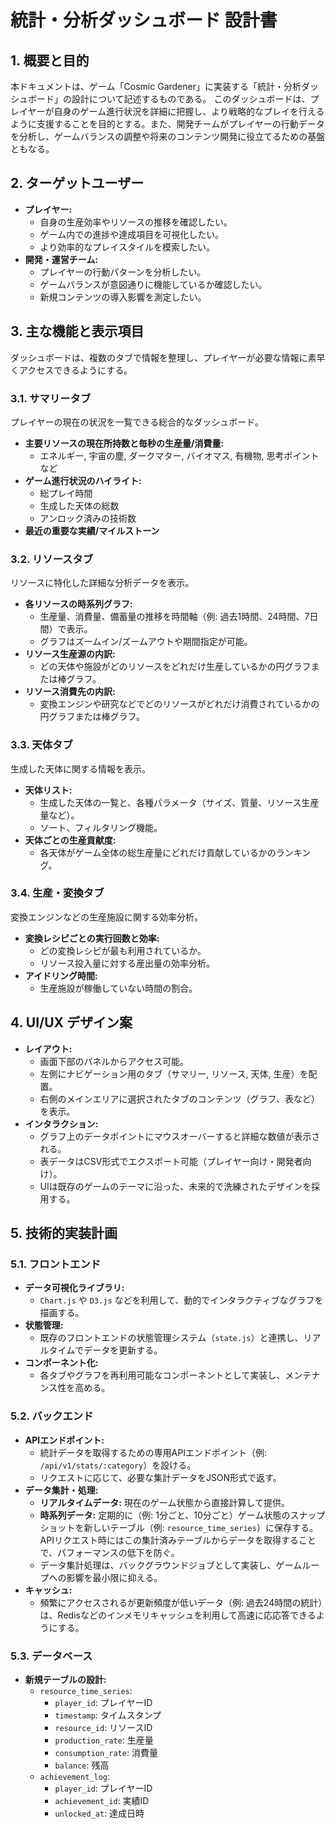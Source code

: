 # 統計・分析ダッシュボード 設計書

## 1. 概要と目的

本ドキュメントは、ゲーム「Cosmic Gardener」に実装する「統計・分析ダッシュボード」の設計について記述するものである。
このダッシュボードは、プレイヤーが自身のゲーム進行状況を詳細に把握し、より戦略的なプレイを行えるように支援することを目的とする。また、開発チームがプレイヤーの行動データを分析し、ゲームバランスの調整や将来のコンテンツ開発に役立てるための基盤ともなる。

## 2. ターゲットユーザー

*   **プレイヤー:**
    *   自身の生産効率やリソースの推移を確認したい。
    *   ゲーム内での進捗や達成項目を可視化したい。
    *   より効率的なプレイスタイルを模索したい。
*   **開発・運営チーム:**
    *   プレイヤーの行動パターンを分析したい。
    *   ゲームバランスが意図通りに機能しているか確認したい。
    *   新規コンテンツの導入影響を測定したい。

## 3. 主な機能と表示項目

ダッシュボードは、複数のタブで情報を整理し、プレイヤーが必要な情報に素早くアクセスできるようにする。

### 3.1. サマリータブ

プレイヤーの現在の状況を一覧できる総合的なダッシュボード。

*   **主要リソースの現在所持数と毎秒の生産量/消費量:**
    *   エネルギー, 宇宙の塵, ダークマター, バイオマス, 有機物, 思考ポイントなど
*   **ゲーム進行状況のハイライト:**
    *   総プレイ時間
    *   生成した天体の総数
    *   アンロック済みの技術数
*   **最近の重要な実績/マイルストーン**

### 3.2. リソースタブ

リソースに特化した詳細な分析データを表示。

*   **各リソースの時系列グラフ:**
    *   生産量、消費量、備蓄量の推移を時間軸（例: 過去1時間、24時間、7日間）で表示。
    *   グラフはズームイン/ズームアウトや期間指定が可能。
*   **リソース生産源の内訳:**
    *   どの天体や施設がどのリソースをどれだけ生産しているかの円グラフまたは棒グラフ。
*   **リソース消費先の内訳:**
    *   変換エンジンや研究などでどのリソースがどれだけ消費されているかの円グラフまたは棒グラフ。

### 3.3. 天体タブ

生成した天体に関する情報を表示。

*   **天体リスト:**
    *   生成した天体の一覧と、各種パラメータ（サイズ、質量、リソース生産量など）。
    *   ソート、フィルタリング機能。
*   **天体ごとの生産貢献度:**
    *   各天体がゲーム全体の総生産量にどれだけ貢献しているかのランキング。

### 3.4. 生産・変換タブ

変換エンジンなどの生産施設に関する効率分析。

*   **変換レシピごとの実行回数と効率:**
    *   どの変換レシピが最も利用されているか。
    *   リソース投入量に対する産出量の効率分析。
*   **アイドリング時間:**
    *   生産施設が稼働していない時間の割合。

## 4. UI/UX デザイン案

*   **レイアウト:**
    *   画面下部のパネルからアクセス可能。
    *   左側にナビゲーション用のタブ（サマリー, リソース, 天体, 生産）を配置。
    *   右側のメインエリアに選択されたタブのコンテンツ（グラフ、表など）を表示。
*   **インタラクション:**
    *   グラフ上のデータポイントにマウスオーバーすると詳細な数値が表示される。
    *   表データはCSV形式でエクスポート可能（プレイヤー向け・開発者向け）。
    *   UIは既存のゲームのテーマに沿った、未来的で洗練されたデザインを採用する。

## 5. 技術的実装計画

### 5.1. フロントエンド

*   **データ可視化ライブラリ:**
    *   `Chart.js` や `D3.js` などを利用して、動的でインタラクティブなグラフを描画する。
*   **状態管理:**
    *   既存のフロントエンドの状態管理システム（`state.js`）と連携し、リアルタイムでデータを更新する。
*   **コンポーネント化:**
    *   各タブやグラフを再利用可能なコンポーネントとして実装し、メンテナンス性を高める。

### 5.2. バックエンド

*   **APIエンドポイント:**
    *   統計データを取得するための専用APIエンドポイント（例: `/api/v1/stats/:category`）を設ける。
    *   リクエストに応じて、必要な集計データをJSON形式で返す。
*   **データ集計・処理:**
    *   **リアルタイムデータ:** 現在のゲーム状態から直接計算して提供。
    *   **時系列データ:** 定期的に（例: 1分ごと、10分ごと）ゲーム状態のスナップショットを新しいテーブル（例: `resource_time_series`）に保存する。APIリクエスト時にはこの集計済みテーブルからデータを取得することで、パフォーマンスの低下を防ぐ。
    *   データ集計処理は、バックグラウンドジョブとして実装し、ゲームループへの影響を最小限に抑える。
*   **キャッシュ:**
    *   頻繁にアクセスされるが更新頻度が低いデータ（例: 過去24時間の統計）は、Redisなどのインメモリキャッシュを利用して高速に応応答できるようにする。

### 5.3. データベース

*   **新規テーブルの設計:**
    *   `resource_time_series`:
        *   `player_id`: プレイヤーID
        *   `timestamp`: タイムスタンプ
        *   `resource_id`: リソースID
        *   `production_rate`: 生産量
        *   `consumption_rate`: 消費量
        *   `balance`: 残高
    *   `achievement_log`:
        *   `player_id`: プレイヤーID
        *   `achievement_id`: 実績ID
        *   `unlocked_at`: 達成日時
